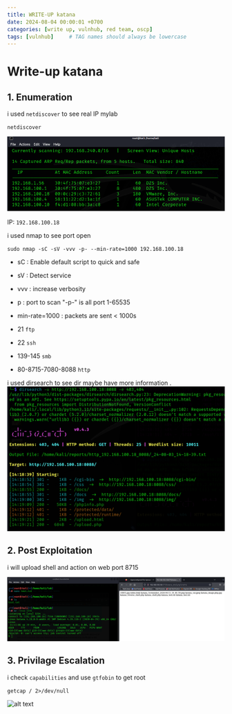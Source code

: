 ```yaml
---
title: WRITE-UP katana
date: 2024-08-04 00:00:01 +0700
categories: [write up, vulnhub, red team, oscp]
tags: [vulnhub]     # TAG names should always be lowercase
---
```

# Write-up katana

## 1. Enumeration

i used ```netdiscover```  to see real IP mylab

``` terminal
netdiscover
```
![alt text](/assets/img/katana/kat_netdiscover.png)

IP: ```192.168.100.18```

i used nmap to see port open 

```terminal
sudo nmap -sC -sV -vvv -p- --min-rate=1000 192.168.100.18
```

*   sC : Enable default script to quick and safe
*   sV : Detect service
*   vvv : increase verbosity
*   p : port to scan "-p-" is all port 1-65535
*   min-rate=1000 : packets are sent < 1000s

*   21 ```ftp``` 
*   22 ```ssh```
*   139-145 ```smb```
*   80-8715-7080-8088 ```http```

i used dirsearch to see dir maybe have more information .
![alt text](/assets/img/katana/kat_dirsearch.png)
## 2. Post Exploitation
i will upload shell and action on web port 8715

![alt text](/assets/img/katana/kat_www-data.png)

## 3. Privilage Escalation
i check ```capabilities``` and use ```gtfobin``` to get root

```
getcap / 2>/dev/null
```

![alt text](image.png)
